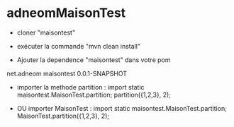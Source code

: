 # adneomMaisonTest


+ cloner "maisontest"
+ exécuter la commande "mvn clean install"

+ Ajouter la dependence "maisontest" dans votre pom
<dependency>
	<groupId>net.adneom</groupId>
	<artifactId>maisontest</artifactId>
	<version>0.0.1-SNAPSHOT</version>
</dependency>

 
+ importer la methode partition : import static maisontest.MaisonTest.partition;
partition({1,2,3}, 2);

+ OU importer MaisonTest : import static maisontest.MaisonTest.partition;
MaisonTest.partition({1,2,3}, 2);